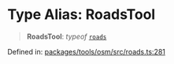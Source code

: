 # Type Alias: RoadsTool

> **RoadsTool**: *typeof* [`roads`](../variables/roads.md)

Defined in: [packages/tools/osm/src/roads.ts:281](https://github.com/GeoDaCenter/openassistant/blob/0f7bf760e453a1735df9463dc799b04ee2f630fd/packages/tools/osm/src/roads.ts#L281)
